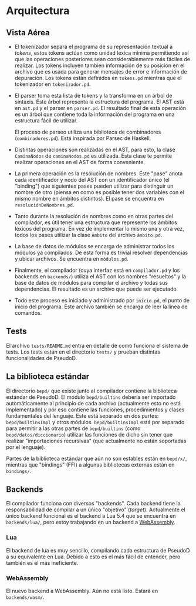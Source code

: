 # Arquitectura #

## Vista Aérea ##

- El tokenizador separa el programa de su representación textual a *tokens*,
  estos tokens actúan como unidad léxica mínima permitiendo así que las
  operaciones posteriores sean considerablemente más fáciles de realizar. Los
  tokens incluyen también información de su posición en el archivo que es usada
  para generar mensajes de error e información de depuración. Los tokens están
  definidos en `tokens.pd` mientras que el tokenizador en `tokenizador.pd`.
- El parser toma esta lista de tokens y la transforma en un árbol de
  sintaxis. Este árbol representa la estructura del programa. El AST está en
  `ast.pd` y el parser en `parser.pd`. El resultado final de esta operación es
  un árbol que contiene toda la información del programa en una estructura
  fácil de utilizar.
  
  El proceso de parseo utiliza una biblioteca de combinadores
  (`combinadores.pd`). Está inspirada por Parsec de Haskell.
- Distintas operaciones son realizadas en el AST, para esto, la clase
  `CaminaNodos` de `caminaNodos.pd` es utilizada. Esta clase te permite
  realizar operaciones en el AST de forma conveniente.
- La primera operación es la resolución de nombres. Este "pase" anota cada
  identificador y nodo del AST con un identificador único (el "binding") que
  siguientes pases pueden utilizar para distinguir un nombre de otro (piensa en
  como es posible tener dos variables con el mismo nombre en ámbitos
  distintos). El pase se encuentra en `resoluciónDeNombres.pd`.
- Tanto durante la resolución de nombres como en otras partes del compilador,
  es útil tener una estructura que represente los ámbitos léxicos del
  programa. En vez de implementar lo mismo una y otra vez, todos los pases
  utilizar la clase `Ámbito` del archivo `ámbito.pd`.
- La base de datos de módulos se encarga de administrar todos los módulos ya
  compilados. De esta forma es trivial resolver dependencias y ubicar
  archivos. Se encuentra en `módulos.pd`.
- Finalmente, el compilador (cuya interfaz está en `compilador.pd` y los
  backends en `backends/`) utiliza el AST con los nombres "resueltos" y la base
  de datos de módulos para compilar el archivo y todas sus dependencias. El
  resultado es un archivo que puede ser ejecutado.
- Todo este proceso es iniciado y administrado por `inicio.pd`, el punto de
  inicio del programa. Este archivo también se encarga de leer la línea de
  comandos.

## Tests ##

El archivo `tests/README.md` entra en detalle de como funciona el sistema de
tests. Los tests están en el directorio `tests/` y prueban distintas
funcionalidades de PseudoD.

## La biblioteca estándar ##

El directorio `bepd/` que existe junto al compilador contiene la biblioteca
estándar de PseudoD. El módulo `bepd/builtins` debería ser importado
automáticamente al principio de cada archivo (actualmente esto no está
implementado) y por eso contiene las funciones, procedimientos y clases
fundamentales del lenguaje. Este está separado en dos partes:
`bepd/builtinsImpl` y otros módulos. `bepd/builtinsImpl` está por separado para
permitir a las otras partes de `bepd/builtins` (como `bepd/datos/diccionario`)
utilizar las funciones de dicho sin tener que realizar "importaciones
recursivas" (que actualmente no están soportadas por el lenguaje).

Partes de la biblioteca estándar que aún no son estables están en `bepd/x/`,
mientras que "bindings" (FFI) a algunas bibliotecas externas están en
`bindings/`.

## Backends ##

El compilador funciona con diversos "backends". Cada backend tiene la
responsabilidad de compilar a un único "objetivo" (*target*). Actualmente el
único backend funcional es el backend a Lua 5.4 que se encuentra en
`backends/lua/`, pero estoy trabajando en un backend a [WebAssembly][wasm].

### Lua ###

El backend de lua es muy sencillo, compilando cada estructura de PseudoD a su
equivalente en Lua. Debido a esto es el más fácil de entender, pero también es
el más ineficiente.

### WebAssembly ###

El nuevo backend a WebAssembly. Aún no está listo. Estará en `backends/wasm/`.

[wasm]: https://webassembly.org
